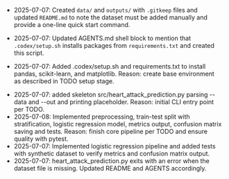 * 2025-07-07: Created `data/` and `outputs/` with `.gitkeep` files and updated
  `README.md` to note the dataset must be added manually and provide a one-line
  quick start command.

- 2025-07-07: Updated AGENTS.md shell block to mention that 
`.codex/setup.sh` installs packages from `requirements.txt` and created this script.

- 2025-07-07: Added .codex/setup.sh and requirements.txt to install pandas,
 scikit-learn, and matplotlib. Reason: create base environment 
 as described in TODO setup stage.

* 2025-07-07: added skeleton src/heart_attack_prediction.py 
parsing --data and --out and printing placeholder. 
Reason: initial CLI entry point per TODO.
* 2025-07-08: Implemented preprocessing, train-test split with stratification,
  logistic regression model, metrics output, confusion matrix saving and tests.
  Reason: finish core pipeline per TODO and ensure quality with pytest.
* 2025-07-07: Implemented logistic regression pipeline and added tests with synthetic dataset to verify metrics and confusion matrix output.
* 2025-07-07: heart_attack_prediction.py exits with an error when the dataset file is missing. Updated README and AGENTS accordingly.
